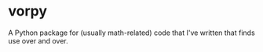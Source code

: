 # vorpy
A Python package for (usually math-related) code that I've written that finds use over and over.
